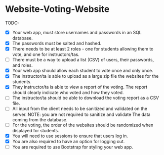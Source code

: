 # Website-Voting-Website

TODO:

- [x] Your web app, must store usernames and passwords in an SQL database.
- [x] The passwords must be salted and hashed.
- [x] There needs to be at least 2 roles - one for students allowing them to vote, and one for instructors/tas.
- [ ] There must be a way to upload a list (CSV) of users, their passwords, and roles.
- [x] Your web app should allow each student to vote once and only once.
- [x] The instructor/ta is able to upload as a large zip file the websites for the students.  
- [x] They instructor/ta is able to view a report of the voting.  The report should clearly indicate who voted and how they voted.
- [ ] The instructor/ta should be able to download the voting report as a CSV file.
- [ ] All input from the client needs to be sanitized and validated on the server. NOTE: you are not required to sanitize and validate The data coming from the database.
- [ ] For the voting, the order of the websites should be randomized when displayed for students.
- [x] You will need to use sessions to ensure that users log in.
- [x] You are also required to have an option for logging out.
- [ ] You are required to use Bootstrap for styling your web app.
